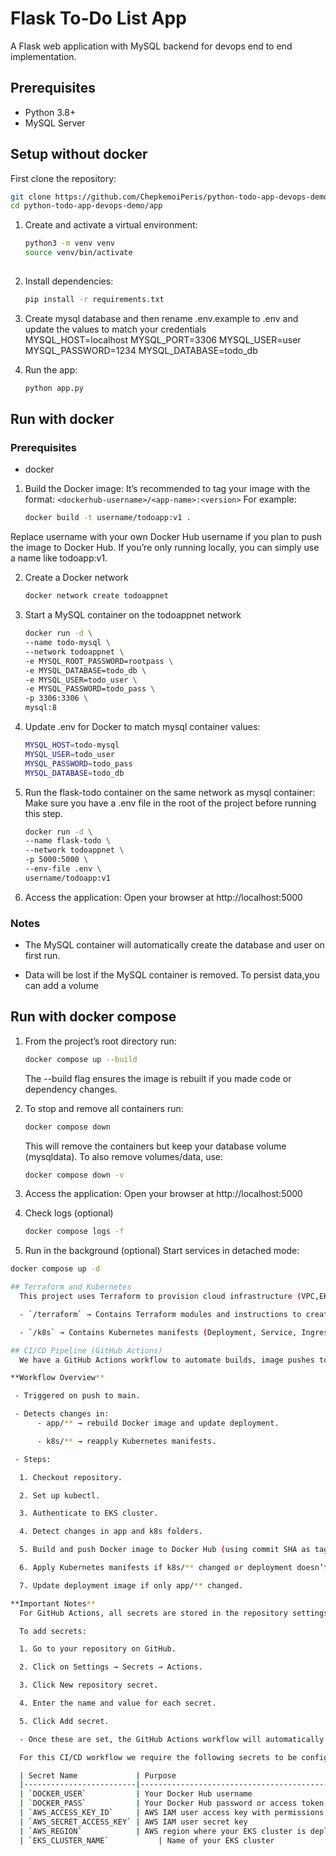 # Flask To-Do List App

A Flask web application with MySQL backend for devops end to end implementation.
## Prerequisites
- Python 3.8+
- MySQL Server 

## Setup without docker
First clone the repository:
```bash
git clone https://github.com/ChepkemoiPeris/python-todo-app-devops-demo.git
cd python-todo-app-devops-demo/app
```
    
1. Create and activate a virtual environment:
   ```bash
   python3 -m venv venv
   source venv/bin/activate
    
2. Install dependencies:
    ```bash
    pip install -r requirements.txt

3. Create mysql database and then rename .env.example to .env and update the values to match your credentials      
    MYSQL_HOST=localhost
    MYSQL_PORT=3306
    MYSQL_USER=user
    MYSQL_PASSWORD=1234
    MYSQL_DATABASE=todo_db 


4. Run the app:
    ```bash
    python app.py

## Run with docker
### Prerequisites
- docker
1. Build the Docker image:
 It’s recommended to tag your image with the format: `<dockerhub-username>/<app-name>:<version>`
 For example: 
    ```bash
    docker build -t username/todoapp:v1 .
Replace username with your own Docker Hub username if you plan to push the image to Docker Hub.
If you’re only running locally, you can simply use a name like todoapp:v1.

2. Create a Docker network
    ```bash
    docker network create todoappnet

3. Start a MySQL container on the todoappnet network
    ```bash
    docker run -d \
    --name todo-mysql \
    --network todoappnet \
    -e MYSQL_ROOT_PASSWORD=rootpass \
    -e MYSQL_DATABASE=todo_db \
    -e MYSQL_USER=todo_user \
    -e MYSQL_PASSWORD=todo_pass \
    -p 3306:3306 \
    mysql:8
    ```

4. Update .env for Docker to match mysql container values:
    ```bash
    MYSQL_HOST=todo-mysql
    MYSQL_USER=todo_user
    MYSQL_PASSWORD=todo_pass
    MYSQL_DATABASE=todo_db
    ```

5. Run the flask-todo container on the same network as mysql container:
Make sure you have a .env file in the root of the project before running this step.
    ```bash
    docker run -d \
    --name flask-todo \
    --network todoappnet \
    -p 5000:5000 \
    --env-file .env \
    username/todoapp:v1
    ```
6. Access the application:
    Open your browser at http://localhost:5000

### Notes
- The MySQL container will automatically create the database and user on first run.

- Data will be lost if the MySQL container is removed. To persist data,you can add a volume

## Run with docker compose
1. From the project’s root directory run:
    ```bash
    docker compose up --build
    ```
    The --build flag ensures the image is rebuilt if you made code or dependency changes.

2. To stop and remove all containers run:
    ```bash
    docker compose down
    ```

    This will remove the containers but keep your database volume (mysqldata).
    To also remove volumes/data, use:

    ```bash
    docker compose down -v  
    ```    
3. Access the application:
    Open your browser at http://localhost:5000

4. Check logs (optional)
    ```bash
    docker compose logs -f

5. Run in the background (optional)
  Start services in detached mode:
  ```bash
  docker compose up -d

## Terraform and Kubernetes
    This project uses Terraform to provision cloud infrastructure (VPC,EKS,RDS) and Kubernetes manifests to deploy the application. Please refer to the following folders for detailed instructions:

    - `/terraform` → Contains Terraform modules and instructions to create VPC, EKS, RDS, and IAM   resources. See /terraform/README.md for setup details.

    - `/k8s` → Contains Kubernetes manifests (Deployment, Service, Ingress, ConfigMap, Secrets) to deploy the app on EKS. See /k8s/README.md for setup details.

## CI/CD Pipeline (GitHub Actions)
    We have a GitHub Actions workflow to automate builds, image pushes to Docker Hub, and deployments to EKS.

**Workflow Overview**
 
   - Triggered on push to main.

   - Detects changes in:
        - app/** → rebuild Docker image and update deployment.

        - k8s/** → reapply Kubernetes manifests.

   - Steps:

    1. Checkout repository.

    2. Set up kubectl.

    3. Authenticate to EKS cluster.

    4. Detect changes in app and k8s folders.

    5. Build and push Docker image to Docker Hub (using commit SHA as tag).

    6. Apply Kubernetes manifests if k8s/** changed or deployment doesn’t exist.

    7. Update deployment image if only app/** changed.

**Important Notes**
    For GitHub Actions, all secrets are stored in the repository settings, under Settings → Secrets → Actions.  

    To add secrets:

    1. Go to your repository on GitHub.

    2. Click on Settings → Secrets → Actions.

    3. Click New repository secret.

    4. Enter the name and value for each secret.

    5. Click Add secret.

    - Once these are set, the GitHub Actions workflow will automatically use them during builds and deployments.

    For this CI/CD workflow we require the following secrets to be configured in your GitHub repository:

    | Secret Name             | Purpose                                                                            |
    |-------------------------|----------------------------------------------------------------------------------|
    | `DOCKER_USER`           | Your Docker Hub username                                                           |
    | `DOCKER_PASS`           | Your Docker Hub password or access token                                           |
    | `AWS_ACCESS_KEY_ID`     | AWS IAM user access key with permissions to manage EKS, RDS, and related resources |
    | `AWS_SECRET_ACCESS_KEY` | AWS IAM user secret key                                                            |
    | `AWS_REGION`            | AWS region where your EKS cluster is deployed                                      |
    | `EKS_CLUSTER_NAME`           | Name of your EKS cluster                                                           |
